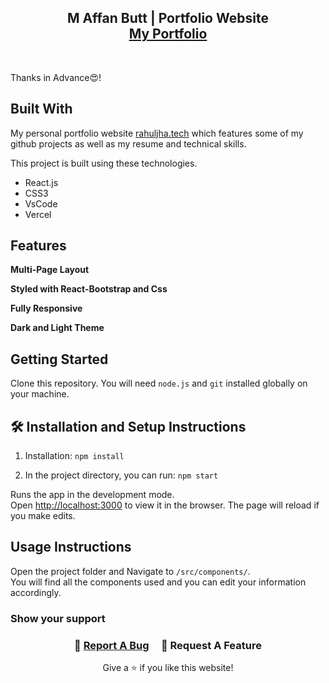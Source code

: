 <h2 align="center">
 M Affan Butt | Portfolio Website<br/>
  <a href="affans-portfolio.netlify.app" target="_blank">My Portfolio</a>
</h2>
<div align="center">
<!--   <img alt="Demo" src="./Images/" /> -->
</div>

<br/>

<div align="center">


</div>

Thanks in Advance😍!

## Built With

My personal portfolio website <a href="affans-portfolio.netlify.app" target="_blank">rahuljha.tech</a> which features some of my github projects as well as my resume and technical skills.<br/>

This project is built using these technologies.

- React.js
- CSS3
- VsCode
- Vercel

## Features

**Multi-Page Layout**

**Styled with React-Bootstrap and Css**

**Fully Responsive**

**Dark and Light Theme**

## Getting Started

Clone this repository. You will need `node.js` and `git` installed globally on your machine.

## 🛠 Installation and Setup Instructions

1. Installation: `npm install`

2. In the project directory, you can run: `npm start`

Runs the app in the development mode.\
Open [http://localhost:3000](http://localhost:3000) to view it in the browser.
The page will reload if you make edits.

## Usage Instructions

Open the project folder and Navigate to `/src/components/`. <br/>
You will find all the components used and you can edit your information accordingly.

### Show your support

<h3 align="center">
    🔹
    <a href="http://localhost:3000/resume">Report A Bug</a> &nbsp; &nbsp;
    🔹
    <a>Request A Feature</a>

</h3>

<p align="center">
Give a ⭐ if you like this website!
</p>
